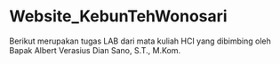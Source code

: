 # Website_KebunTehWonosari
Berikut merupakan tugas LAB dari mata kuliah HCI yang dibimbing oleh Bapak Albert Verasius Dian Sano, S.T., M.Kom.
